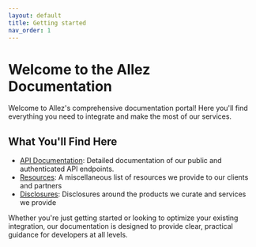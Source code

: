 ```yaml
---
layout: default
title: Getting started
nav_order: 1
---
```


# Welcome to the Allez Documentation

Welcome to Allez's comprehensive documentation portal! Here you'll find everything you need to integrate and make the most of our services.

## What You'll Find Here

- [API Documentation](/api-reference/): Detailed documentation of our public and authenticated API endpoints.
- [Resources](/resources/): A miscellaneous list of resources we provide to our clients and partners
- [Disclosures](/disclosures/): Disclosures around the products we curate and services we provide

Whether you're just getting started or looking to optimize your existing integration, our documentation is designed to provide clear, practical guidance for developers at all levels.